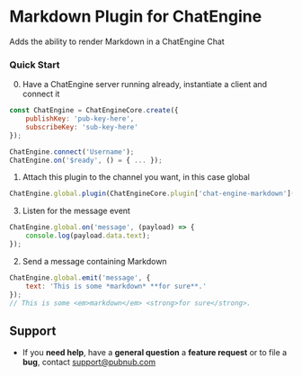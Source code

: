 # Markdown Plugin for ChatEngine

Adds the ability to render Markdown in a ChatEngine Chat

### Quick Start

0. Have a ChatEngine server running already, instantiate a client and connect it
```js
const ChatEngine = ChatEngineCore.create({
    publishKey: 'pub-key-here',
    subscribeKey: 'sub-key-here'
});

ChatEngine.connect('Username');
ChatEngine.on('$ready', () = { ... });
```

1. Attach this plugin to the channel you want, in this case global
```js
ChatEngine.global.plugin(ChatEngineCore.plugin['chat-engine-markdown']());
```

3. Listen for the message event
```js
ChatEngine.global.on('message', (payload) => {
    console.log(payload.data.text);
});
```
2. Send a message containing Markdown
```js
ChatEngine.global.emit('message', {
    text: 'This is some *markdown* **for sure**.'
});
// This is some <em>markdown</em> <strong>for sure</strong>.
```

## Support

- If you **need help**, have a **general question** a **feature request** or to file a **bug**, contact <support@pubnub.com>
